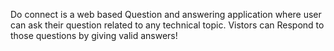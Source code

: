Do connect is a web based Question and answering application where user can ask their question related to any technical topic. Vistors can Respond to those questions by giving valid answers!

